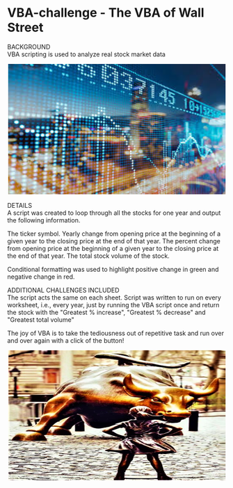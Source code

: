 # VBA-challenge - The VBA of Wall Street

BACKGROUND<br>
VBA scripting is used to analyze real stock market data

<div align="center"><img src="static/images/city_reflection_behind_stock_market_data.jfif" width="500" height="300"/></div>

DETAILS<br>
A script was created to loop through all the stocks for one year and output the following information.

The ticker symbol.
Yearly change from opening price at the beginning of a given year to the closing price at the end of that year.
The percent change from opening price at the beginning of a given year to the closing price at the end of that year.
The total stock volume of the stock.

Conditional formatting was used to highlight positive change in green and negative change in red.


ADDITIONAL CHALLENGES INCLUDED<br>
The script acts the same on each sheet. Script was written to run on every worksheet, i.e., every year, just by running the VBA script once and return the stock with the "Greatest % increase", "Greatest % decrease" and "Greatest total volume" 

The joy of VBA is to take the tediousness out of repetitive task and run over and over again with a click of the button!

<div align="center"><img src="static/images/wall_street_statues.jpg" width="500" height="300"/></div>

